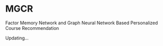 # MGCR
Factor Memory Network and Graph Neural Network Based Personalized Course Recommendation

Updating...

